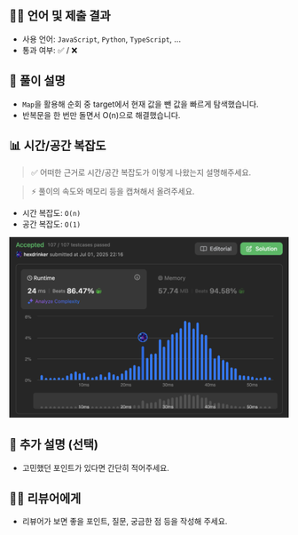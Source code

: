 ## 🧑‍💻 언어 및 제출 결과

- 사용 언어: `JavaScript`, `Python`, `TypeScript`, ...
- 통과 여부: ✅ / ❌

## 🧠 풀이 설명

- `Map`을 활용해 순회 중 target에서 현재 값을 뺀 값을 빠르게 탐색했습니다.
- 반복문을 한 번만 돌면서 O(n)으로 해결했습니다.

## 📊 시간/공간 복잡도

> ✅ 어떠한 근거로 시간/공간 복잡도가 이렇게 나왔는지 설명해주세요.

> ⚡️ 풀이의 속도와 메모리 등을 캡쳐해서 올려주세요.

- 시간 복잡도: `O(n)`
- 공간 복잡도: `O(1)`

![example](../example.png)

## 📝 추가 설명 (선택)

- 고민했던 포인트가 있다면 간단히 적어주세요.

## 🙋‍♂️ 리뷰어에게

- 리뷰어가 보면 좋을 포인트, 질문, 궁금한 점 등을 작성해 주세요.
